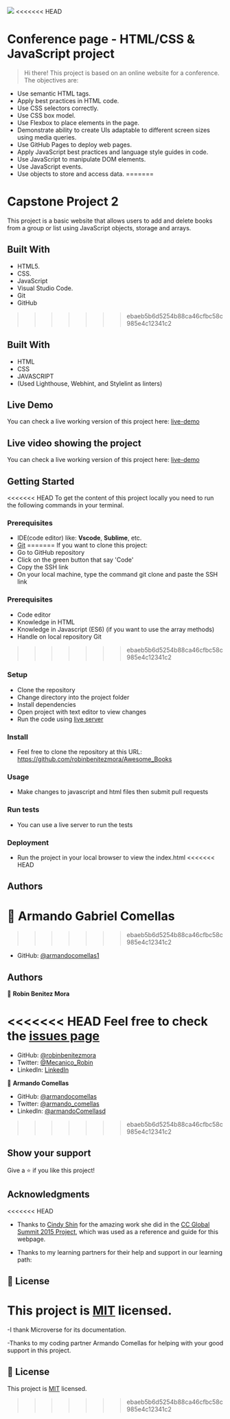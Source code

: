 ![](https://img.shields.io/badge/Microverse-blueviolet)
<<<<<<< HEAD
# Conference page - HTML/CSS & JavaScript project

> Hi there! This project is based on an online website for a conference. The objectives are:
- Use semantic HTML tags.
- Apply best practices in HTML code.
- Use CSS selectors correctly.
- Use CSS box model.
- Use Flexbox to place elements in the page.
- Demonstrate ability to create UIs adaptable to different screen sizes using media queries.
- Use GitHub Pages to deploy web pages.
- Apply JavaScript best practices and language style guides in code.
- Use JavaScript to manipulate DOM elements.
- Use JavaScript events.
- Use objects to store and access data.
=======
# Capstone Project 2

>
This project is a basic website that allows users to add and delete books from a group or list using JavaScript objects, storage and arrays.

## Built With

- HTML5.
- CSS.
- JavaScript
- Visual Studio Code.
- Git
- GitHub
>>>>>>> ebaeb5b6d5254b88ca46cfbc58c985e4c12341c2

## Built With

- HTML
- CSS
- JAVASCRIPT
- (Used Lighthouse, Webhint, and Stylelint as linters)

## Live Demo

You can check a live working version of this project here: [live-demo](https://armandocomellas1.github.io/capstone-project-conference/)

## Live video showing the project

You can check a live working version of this project here: [live-demo](https://drive.google.com/file/d/1Y7vXFLuFu1SEfDlnbkkC3J1IbYIUPWwm/view?usp=sharing)

## Getting Started

<<<<<<< HEAD
To get the content of this project locally you need to run the following commands in your terminal.

### Prerequisites
- IDE(code editor) like: **Vscode**, **Sublime**, etc.
- [Git](https://www.linode.com/docs/guides/how-to-install-git-on-linux-mac-and-windows/)
=======
If you want to clone this project:
- Go to GitHub repository
- Click on the green button that say 'Code'
- Copy the SSH link
- On your local machine, type the command git clone and paste the SSH link


### Prerequisites
- Code editor
- Knowledge in HTML
- Knowledge in Javascript (ES6) (if you want to use the array methods)
- Handle on local repository Git
>>>>>>> ebaeb5b6d5254b88ca46cfbc58c985e4c12341c2

### Setup
- Clone the repository
- Change directory into the project folder
- Install dependencies
- Open project with text editor to view changes
- Run the code using [live server](https://www.google.com/search?client=safari&rls=en&q=live+server&ie=UTF-8&oe=UTF-8)

### Install
- Feel free to clone the repository at this URL: https://github.com/robinbenitezmora/Awesome_Books

### Usage
- Make changes to javascript and html files then submit pull requests

### Run tests
- You can use a live server to run the tests

### Deployment
- Run the project in your local browser to view the index.html
<<<<<<< HEAD

## Authors

👤 **Armando Gabriel Comellas**
=======
>>>>>>> ebaeb5b6d5254b88ca46cfbc58c985e4c12341c2

- GitHub: [@armandocomellas1](https://github.com/armandocomellas1)

## Authors

👤 **Robin Benitez Mora**

<<<<<<< HEAD
Feel free to check the [issues page](https://armandocomellas1.github.io/capstone-project-conference/issues)
=======
- GitHub: [@robinbenitezmora](https://github.com/robinbenitezmora)
- Twitter: [@Mecanico_Robin](https://twitter.com/mecanico_robin)
- LinkedIn: [LinkedIn](https://www.linkedin.com/in/robin-benitez-mora-manizales)

👤 **Armando Comellas**

- GitHub: [@armandocomellas](https://github.com/armandocomellas1)
- Twitter: [@armando_comellas](https://twitter.com/armando_comellas)
- LinkedIn: [@armandoComellasd](https://www.linkedin.com/in/armando-comellas-mayo-a8a8b8b6/)
>>>>>>> ebaeb5b6d5254b88ca46cfbc58c985e4c12341c2

## Show your support

Give a ⭐️ if you like this project!

## Acknowledgments

<<<<<<< HEAD
- Thanks to [Cindy Shin](https://www.behance.net/adagio07) for the amazing work she did in the [CC Global Summit 2015 Project](https://www.behance.net/gallery/29845175/CC-Global-Summit-2015), which was used as a reference and guide for this webpage.

- Thanks to my learning partners for their help and support in our learning path:

## 📝 License

This project is [MIT](./MIT.md) licensed.
=======
-I thank Microverse for its documentation.

-Thanks to my coding partner Armando Comellas for helping with your good support in this project.

## 📝 License

This project is [MIT](./MIT.md) licensed.
>>>>>>> ebaeb5b6d5254b88ca46cfbc58c985e4c12341c2
